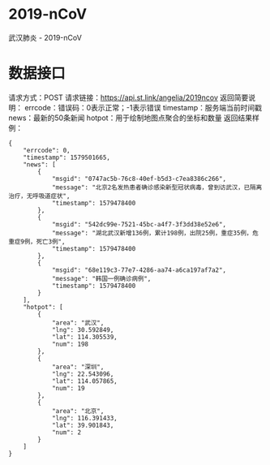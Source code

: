 # 2019-nCoV
武汉肺炎 - 2019-nCoV

# 数据接口
请求方式：POST
请求链接：https://api.st.link/angelia/2019ncov
返回简要说明：
errcode：错误码：0表示正常；-1表示错误
timestamp：服务端当前时间戳
news：最新的50条新闻
hotpot：用于绘制地图点聚合的坐标和数量
返回结果样例：
```
{
    "errcode": 0,
    "timestamp": 1579501665,
    "news": [
        {
            "msgid": "0747ac5b-76c8-40ef-b5d3-c7ea8386c266",
            "message": "北京2名发热患者确诊感染新型冠状病毒，曾到访武汉，已隔离治疗，无呼吸道症状",
            "timestamp": 1579478400
        },
        {
            "msgid": "542dc99e-7521-45bc-a4f7-3f3dd38e52e6",
            "message": "湖北武汉新增136例，累计198例，出院25例，重症35例，危重症9例，死亡3例",
            "timestamp": 1579478400
        },
        {
            "msgid": "68e119c3-77e7-4286-aa74-a6ca197af7a2",
            "message": "韩国一例确诊病例",
            "timestamp": 1579478400
        }
    ],
    "hotpot": [
        {
            "area": "武汉",
            "lng": 30.592849,
            "lat": 114.305539,
            "num": 198
        },
        {
            "area": "深圳",
            "lng": 22.543096,
            "lat": 114.057865,
            "num": 19
        },
        {
            "area": "北京",
            "lng": 116.391433,
            "lat": 39.901843,
            "num": 2
        }
    ]
}
```